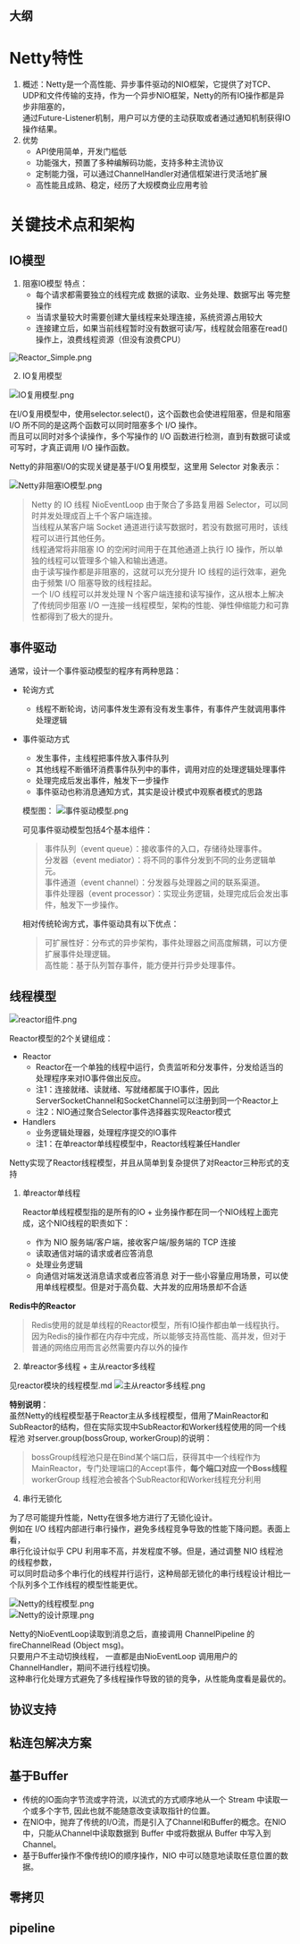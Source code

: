 大纲
---

# Netty特性

1. 概述：Netty是一个高性能、异步事件驱动的NIO框架，它提供了对TCP、UDP和文件传输的支持，作为一个异步NIO框架，Netty的所有IO操作都是异步非阻塞的，  
        通过Future-Listener机制，用户可以方便的主动获取或者通过通知机制获得IO操作结果。
2. 优势
   * API使用简单，开发门槛低
   * 功能强大，预置了多种编解码功能，支持多种主流协议
   * 定制能力强，可以通过ChannelHandler对通信框架进行灵活地扩展
   * 高性能且成熟、稳定，经历了大规模商业应用考验

# 关键技术点和架构

## IO模型

1. 阻塞IO模型
   特点：
   * 每个请求都需要独立的线程完成 数据的读取、业务处理、数据写出 等完整操作
   * 当请求量较大时需要创建大量线程来处理连接，系统资源占用较大
   * 连接建立后，如果当前线程暂时没有数据可读/写，线程就会阻塞在read()操作上，浪费线程资源（但没有浪费CPU）

![Reactor_Simple.png](file/阻塞IO模型.png)

2. IO复用模型

![IO复用模型.png](file/IO复用模型.png)

   在I/O复用模型中，使用selector.select()，这个函数也会使进程阻塞，但是和阻塞 I/O 所不同的是这两个函数可以同时阻塞多个 I/O 操作。  
   而且可以同时对多个读操作，多个写操作的 I/O 函数进行检测，直到有数据可读或可写时，才真正调用 I/O 操作函数。

   Netty的非阻塞I/O的实现关键是基于I/O复用模型，这里用 Selector 对象表示：

![Netty非阻塞IO模型.png](file/Netty非阻塞IO模型.png)

> Netty 的 IO 线程 NioEventLoop 由于聚合了多路复用器 Selector，可以同时并发处理成百上千个客户端连接。  
  当线程从某客户端 Socket 通道进行读写数据时，若没有数据可用时，该线程可以进行其他任务。  
  线程通常将非阻塞 IO 的空闲时间用于在其他通道上执行 IO 操作，所以单独的线程可以管理多个输入和输出通道。  
  由于读写操作都是非阻塞的，这就可以充分提升 IO 线程的运行效率，避免由于频繁 I/O 阻塞导致的线程挂起。  
  一个 I/O 线程可以并发处理 N 个客户端连接和读写操作，这从根本上解决了传统同步阻塞 I/O 一连接一线程模型，架构的性能、弹性伸缩能力和可靠性都得到了极大的提升。

## 事件驱动

通常，设计一个事件驱动模型的程序有两种思路：
* 轮询方式
  - 线程不断轮询，访问事件发生源有没有发生事件，有事件产生就调用事件处理逻辑
* 事件驱动方式
  - 发生事件，主线程把事件放入事件队列
  - 其他线程不断循环消费事件队列中的事件，调用对应的处理逻辑处理事件
  - 处理完成后发出事件，触发下一步操作
  - 事件驱动也称消息通知方式，其实是设计模式中观察者模式的思路

  模型图：
  ![事件驱动模型.png](file/事件驱动模型.png)

  可见事件驱动模型包括4个基本组件：
  > 事件队列（event queue）：接收事件的入口，存储待处理事件。  
  > 分发器（event mediator）：将不同的事件分发到不同的业务逻辑单元。  
  > 事件通道（event channel）：分发器与处理器之间的联系渠道。  
  > 事件处理器（event processor）：实现业务逻辑，处理完成后会发出事件，触发下一步操作。

  相对传统轮询方式，事件驱动具有以下优点：
  > 可扩展性好：分布式的异步架构，事件处理器之间高度解耦，可以方便扩展事件处理逻辑。  
  > 高性能：基于队列暂存事件，能方便并行异步处理事件。

## 线程模型

![reactor组件.png](file/reactor组件.png)

Reactor模型的2个关键组成：
* Reactor
  - Reactor在一个单独的线程中运行，负责监听和分发事件，分发给适当的处理程序来对IO事件做出反应。
  - 注1：连接就绪、读就绪、写就绪都属于IO事件，因此ServerSocketChannel和SocketChannel可以注册到同一个Reactor上
  - 注2：NIO通过聚合Selector事件选择器实现Reactor模式
* Handlers
  - 业务逻辑处理器，处理程序提交的IO事件
  - 注1：在单reactor单线程模型中，Reactor线程兼任Handler

Netty实现了Reactor线程模型，并且从简单到复杂提供了对Reactor三种形式的支持

1. 单reactor单线程

   Reactor单线程模型指的是所有的IO + 业务操作都在同一个NIO线程上面完成，这个NIO线程的职责如下：
   * 作为 NIO 服务端/客户端，接收客户端/服务端的 TCP 连接
   * 读取通信对端的请求或者应答消息
   * 处理业务逻辑
   * 向通信对端发送消息请求或者应答消息
   对于一些小容量应用场景，可以使用单线程模型。但是对于高负载、大并发的应用场景却不合适

**Redis中的Reactor**
> Redis使用的就是单线程的Reactor模型，所有IO操作都由单一线程执行。  
> 因为Redis的操作都在内存中完成，所以能够支持高性能、高并发，但对于普通的网络应用而言必然需要内存以外的操作

2. 单reactor多线程 + 主从reactor多线程

见reactor模块的线程模型.md
![主从reactor多线程.png](../reactor/etc/主从reactor多线程.png)

**特别说明**：  
虽然Netty的线程模型基于Reactor主从多线程模型，借用了MainReactor和SubReactor的结构，但在实际实现中SubReactor和Worker线程使用的同一个线程池
对server.group(bossGroup, workerGroup)的说明：
> bossGroup线程池只是在Bind某个端口后，获得其中一个线程作为MainReactor，专门处理端口的Accept事件，**每个端口对应一个Boss线程**
> workerGroup 线程池会被各个SubReactor和Worker线程充分利用

4. 串行无锁化

为了尽可能提升性能，Netty在很多地方进行了无锁化设计。  
例如在 I/O 线程内部进行串行操作，避免多线程竞争导致的性能下降问题。表面上看，  
串行化设计似乎 CPU 利用率不高，并发程度不够。但是，通过调整 NIO 线程池的线程参数，  
可以同时启动多个串行化的线程并行运行，这种局部无锁化的串行线程设计相比一个队列多个工作线程的模型性能更优。

![Netty的线程模型.png](file/Netty的线程模型.png)  
![Netty的设计原理.png](file/Netty的设计原理.png)

Netty的NioEventLoop读取到消息之后，直接调用 ChannelPipeline 的fireChannelRead (Object msg)。  
只要用户不主动切换线程， 一直都是由NioEventLoop 调用用户的 ChannelHandler，期间不进行线程切换。  
这种串行化处理方式避免了多线程操作导致的锁的竞争，从性能角度看是最优的。

## 协议支持

## 粘连包解决方案

## 基于Buffer

*  传统的IO面向字节流或字符流，以流式的方式顺序地从一个 Stream 中读取一个或多个字节, 因此也就不能随意改变读取指针的位置。
*  在NIO中，抛弃了传统的I/O流，而是引入了Channel和Buffer的概念。在NIO中，只能从Channel中读取数据到 Buffer 中或将数据从 Buffer 中写入到 Channel。
*  基于Buffer操作不像传统IO的顺序操作，NIO 中可以随意地读取任意位置的数据。

## 零拷贝

## pipeline



















